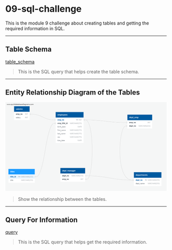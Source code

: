 # 09-sql-challenge

This is the module 9 challenge about creating tables and getting the required information in SQL.

---

## Table Schema
[table_schema](https://github.com/XueXuanXu/09-sql-challenge/blob/main/EmployeeSQL/table_schema.sql)
>This is the SQL query that helps create the table schema.

---

## Entity Relationship Diagram of the Tables
![ERD](https://github.com/XueXuanXu/09-sql-challenge/blob/main/EmployeeSQL/HW9EBD.png)
>Show the relationship between the tables.


---

## Query For Information
[query](https://github.com/XueXuanXu/09-sql-challenge/blob/main/EmployeeSQL/query.sql)
>This is the SQL query that helps get the required information.
